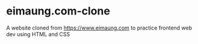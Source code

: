 # eimaung.com-clone
A website cloned from https://www.eimaung.com to practice frontend web dev using HTML and CSS
